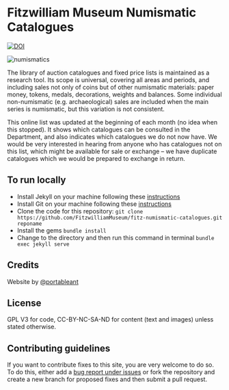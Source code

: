 # Fitzwilliam Museum Numismatic Catalogues

[![DOI](https://zenodo.org/badge/392644012.svg)](https://zenodo.org/badge/latestdoi/392644012)

![numismatics](https://user-images.githubusercontent.com/286552/164113649-0fbcd614-0e78-4352-ab74-3b13a4b2d426.jpg)

The library of auction catalogues and fixed price lists is maintained as a research tool. Its scope is universal, covering all areas and periods, and including sales not only of coins but of other numismatic materials: paper money, tokens, medals, decorations, weights and balances. Some individual non-numismatic (e.g. archaeological) sales are included when the main series is numismatic, but this variation is not consistent.

This online list was updated at the beginning of each month (no idea when this stopped). It shows which catalogues can be consulted in the Department, and also indicates which catalogues we do not now have. We would be very interested in hearing from anyone who has catalogues not on this list, which might be available for sale or exchange – we have duplicate catalogues which we would be prepared to exchange in return.


## To run locally

* Install Jekyll on your machine following these [instructions](https://jekyllrb.com/docs/installation/)
* Install Git on your machine following these [instructions](https://git-scm.com/book/en/v2/Getting-Started-Installing-Git)
* Clone the code for this repository:
   `git clone https://github.com/FitzwilliamMuseum/fitz-numismatic-catalogues.git reponame`
* Install the gems
   `bundle install`
* Change to the directory and then run this command in terminal `bundle exec jekyll serve`


## Credits

Website by [@portableant](https://github.com/portableant)

## License

GPL V3 for code, CC-BY-NC-SA-ND for content (text and images) unless stated otherwise.

## Contributing guidelines

If you want to contribute fixes to this site, you are very welcome to do so. To do this, either add a [bug report under issues](https://github.com/FitzwilliamMuseum/fitz-numismatic-catalogues/issues) or fork the repository and create a new branch for proposed fixes and then submit a pull request.
